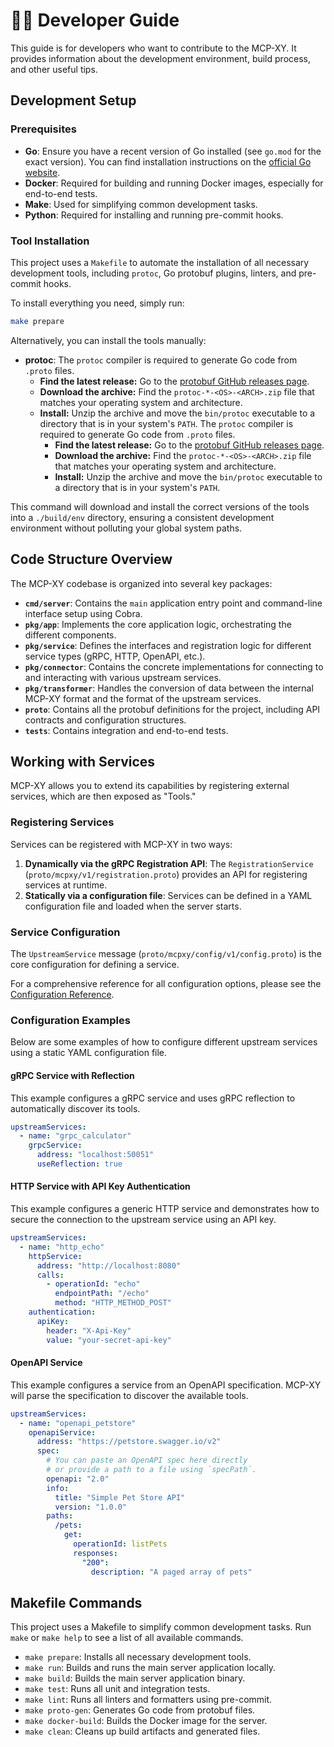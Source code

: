 # 👨‍💻 Developer Guide

This guide is for developers who want to contribute to the MCP-XY. It provides information about the development environment, build process, and other useful tips.

## Development Setup

### Prerequisites

- **Go**: Ensure you have a recent version of Go installed (see `go.mod` for the exact version). You can find installation instructions on the [official Go website](https://golang.org/doc/install).
- **Docker**: Required for building and running Docker images, especially for end-to-end tests.
- **Make**: Used for simplifying common development tasks.
- **Python**: Required for installing and running pre-commit hooks.

### Tool Installation

This project uses a `Makefile` to automate the installation of all necessary development tools, including `protoc`, Go protobuf plugins, linters, and pre-commit hooks.

To install everything you need, simply run:

```bash
make prepare
```

Alternatively, you can install the tools manually:

- **protoc**: The `protoc` compiler is required to generate Go code from `.proto` files.
  - **Find the latest release:** Go to the [protobuf GitHub releases page](https://github.com/protocolbuffers/protobuf/releases).
  - **Download the archive:** Find the `protoc-*-<OS>-<ARCH>.zip` file that matches your operating system and architecture.
  - **Install:** Unzip the archive and move the `bin/protoc` executable to a directory that is in your system's `PATH`.
    The `protoc` compiler is required to generate Go code from `.proto` files.
    - **Find the latest release:** Go to the [protobuf GitHub releases page](https://github.com/protocolbuffers/protobuf/releases).
    - **Download the archive:** Find the `protoc-*-<OS>-<ARCH>.zip` file that matches your operating system and architecture.
    - **Install:** Unzip the archive and move the `bin/protoc` executable to a directory that is in your system's `PATH`.

This command will download and install the correct versions of the tools into a `./build/env` directory, ensuring a consistent development environment without polluting your global system paths.

## Code Structure Overview

The MCP-XY codebase is organized into several key packages:

- **`cmd/server`**: Contains the `main` application entry point and command-line interface setup using Cobra.
- **`pkg/app`**: Implements the core application logic, orchestrating the different components.
- **`pkg/service`**: Defines the interfaces and registration logic for different service types (gRPC, HTTP, OpenAPI, etc.).
- **`pkg/connector`**: Contains the concrete implementations for connecting to and interacting with various upstream services.
- **`pkg/transformer`**: Handles the conversion of data between the internal MCP-XY format and the format of the upstream services.
- **`proto`**: Contains all the protobuf definitions for the project, including API contracts and configuration structures.
- **`tests`**: Contains integration and end-to-end tests.

## Working with Services

MCP-XY allows you to extend its capabilities by registering external services, which are then exposed as "Tools."

### Registering Services

Services can be registered with MCP-XY in two ways:

1.  **Dynamically via the gRPC Registration API**: The `RegistrationService` (`proto/mcpxy/v1/registration.proto`) provides an API for registering services at runtime.
2.  **Statically via a configuration file**: Services can be defined in a YAML configuration file and loaded when the server starts.

### Service Configuration

The `UpstreamService` message (`proto/mcpxy/config/v1/config.proto`) is the core configuration for defining a service.

For a comprehensive reference for all configuration options, please see the [Configuration Reference](./reference/configuration.md).

### Configuration Examples

Below are some examples of how to configure different upstream services using a static YAML configuration file.

#### gRPC Service with Reflection

This example configures a gRPC service and uses gRPC reflection to automatically discover its tools.

```yaml
upstreamServices:
  - name: "grpc_calculator"
    grpcService:
      address: "localhost:50051"
      useReflection: true
```

#### HTTP Service with API Key Authentication

This example configures a generic HTTP service and demonstrates how to secure the connection to the upstream service using an API key.

```yaml
upstreamServices:
  - name: "http_echo"
    httpService:
      address: "http://localhost:8080"
      calls:
        - operationId: "echo"
          endpointPath: "/echo"
          method: "HTTP_METHOD_POST"
    authentication:
      apiKey:
        header: "X-Api-Key"
        value: "your-secret-api-key"
```

#### OpenAPI Service

This example configures a service from an OpenAPI specification. MCP-XY will parse the specification to discover the available tools.

```yaml
upstreamServices:
  - name: "openapi_petstore"
    openapiService:
      address: "https://petstore.swagger.io/v2"
      spec:
        # You can paste an OpenAPI spec here directly
        # or provide a path to a file using `specPath`.
        openapi: "2.0"
        info:
          title: "Simple Pet Store API"
          version: "1.0.0"
        paths:
          /pets:
            get:
              operationId: listPets
              responses:
                "200":
                  description: "A paged array of pets"
```

## Makefile Commands

This project uses a Makefile to simplify common development tasks. Run `make` or `make help` to see a list of all available commands.

- `make prepare`: Installs all necessary development tools.
- `make run`: Builds and runs the main server application locally.
- `make build`: Builds the main server application binary.
- `make test`: Runs all unit and integration tests.
- `make lint`: Runs all linters and formatters using pre-commit.
- `make proto-gen`: Generates Go code from protobuf files.
- `make docker-build`: Builds the Docker image for the server.
- `make clean`: Cleans up build artifacts and generated files.
